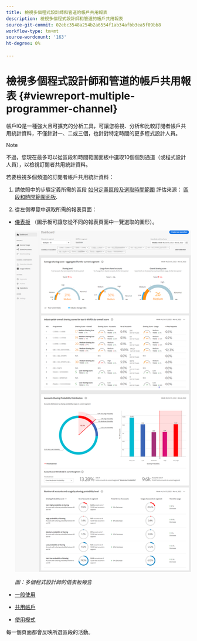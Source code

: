 ```yaml
---
title: 檢視多個程式設計師和管道的帳戶共用報表
description: 檢視多個程式設計師和管道的帳戶共用報表
source-git-commit: 02ebc3548a254b2a6554f1ab34afbb3ea5f09bb8
workflow-type: tm+mt
source-wordcount: '163'
ht-degree: 0%

---
```


# 檢視多個程式設計師和管道的帳戶共用報表 {#viewreport-multiple-programmer-channel}

帳戶IQ是一種強大且可擴充的分析工具，可讓您檢視、分析和比較訂閱者帳戶共用統計資料，不僅針對一、二或三個，也針對特定時間的更多程式設計人員。

>[!NOTE]
>
>不過，您現在最多可以從區段和時間範圍面板中選取10個個別通道（或程式設計人員），以檢視訂閱者共用統計資料。

若要檢視多個頻道的訂閱者帳戶共用統計資料：

1. 請依照中的步驟定義所需的區段 [如何定義區段及選取時間範圍](/help/AccountIQ/howto-select-segment-timeframe.md) 評估來源： [區段和時間範圍面板](/help/AccountIQ/segments-timeframe.md).

1. 從左側導覽中選取所需的報表頁面：

* [儀表板](/help/AccountIQ/dashboard.md) （圖示板可讓您從不同的報表頁面中一覽選取的圖形）。

  ![](assets/mult-prog-dashboard.png)

  *圖：多個程式設計師的儀表板報告*

* [一般使用](/help/AccountIQ/general-usage-reports.md)

* [共用帳戶](/help/AccountIQ/shared-acc-reports.md)

* [使用模式](/help/AccountIQ/usage-patterns.md)

每一個頁面都會反映所選區段的活動。
